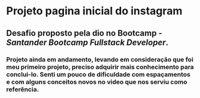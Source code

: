 # Projeto pagina inicial do instagram
## Desafio proposto pela dio no Bootcamp -  *Santander Bootcamp Fullstack Developer*.
### Projeto ainda em andamento, levando em consideração que foi meu primeiro projeto, preciso adquirir mais conhecimento para conclui-lo. Senti um pouco de dificuldade com espaçamentos e com alguns conceitos novos no video que nos serviu como referência.